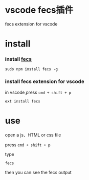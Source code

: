 # vscode fecs插件
fecs extension for vscode
# install
### install [fecs](http://fecs.baidu.com/)
```
sudo npm install fecs -g
```
### install fecs extension for vscode
in vscode,press ```cmd + shift + p```
```
ext install fecs
```

# use 
open a js、HTML or css file


press ```cmd + shift + p```

type
```
fecs
```
then you can see the fecs output